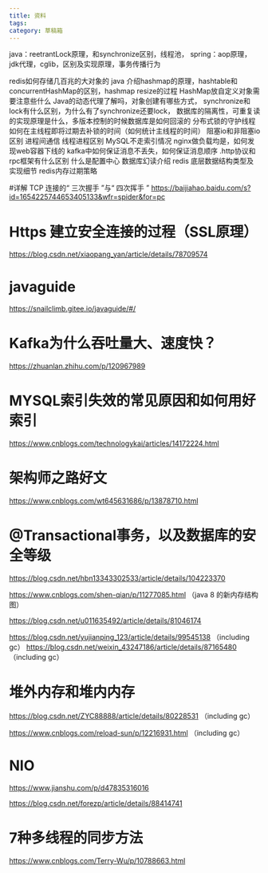 ```yaml
---
title: 资料
tags:
category: 草稿箱
---
```



java：reetrantLock原理，和synchronize区别，线程池，
spring：aop原理，jdk代理，cglib，区别及实现原理，事务传播行为

redis如何存储几百兆的大对象的
java 介绍hashmap的原理，hashtable和concurrentHashMap的区别，hashmap resize的过程
HashMap放自定义对象需要注意些什么
Java的动态代理了解吗，对象创建有哪些方式， 
synchronize和lock有什么区别，为什么有了synchronize还要lock， 
数据库的隔离性，可重复读的实现原理是什么，多版本控制的时候数据库是如何回滚的 
分布式锁的守护线程如何在主线程即将过期去补锁的时间（如何统计主线程的时间）
阻塞io和非阻塞io区别 
进程间通信 线程进程区别
MySQL不走索引情况
nginx做负载均是，如何发现web容器下线的
kafka中如何保证消息不丢失，如何保证消息顺序
.http协议和rpc框架有什么区别
什么是配置中心
数据库幻读介绍
redis 底层数据结构类型及实现细节 redis内存过期策略


#详解 TCP 连接的“ 三次握手 ”与“ 四次挥手 ”
https://baijiahao.baidu.com/s?id=1654225744653405133&wfr=spider&for=pc

# Https 建立安全连接的过程（SSL原理）
https://blog.csdn.net/xiaopang_yan/article/details/78709574

# javaguide
https://snailclimb.gitee.io/javaguide/#/

# Kafka为什么吞吐量大、速度快？
https://zhuanlan.zhihu.com/p/120967989


# MYSQL索引失效的常见原因和如何用好索引
https://www.cnblogs.com/technologykai/articles/14172224.html

# 架构师之路好文
https://www.cnblogs.com/wt645631686/p/13878710.html

# @Transactional事务，以及数据库的安全等级
https://blog.csdn.net/hbn13343302533/article/details/104223370


https://www.cnblogs.com/shen-qian/p/11277085.html
（java 8 的新内存结构图）

https://blog.csdn.net/u011635492/article/details/81046174

https://blog.csdn.net/yujianping_123/article/details/99545138
（including gc）
https://blog.csdn.net/weixin_43247186/article/details/87165480
（including gc）

# 堆外内存和堆内内存

https://blog.csdn.net/ZYC88888/article/details/80228531
（including gc）

https://www.cnblogs.com/reload-sun/p/12216931.html
（including gc）

# NIO

https://www.jianshu.com/p/d47835316016

https://blog.csdn.net/forezp/article/details/88414741

# 7种多线程的同步方法

https://www.cnblogs.com/Terry-Wu/p/10788663.html